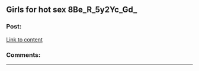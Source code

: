 ## Girls for hot sex 8Be_R_5y2Yc_Gd_

### Post:

[Link to content](http://santehnika-land.com/3j_Jn_L9Cc)

### Comments:

---

